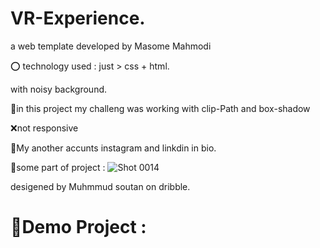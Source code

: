 # VR-Experience.

a web template developed by Masome Mahmodi 

⭕ technology used : just > css + html.

with noisy background.

🎈in this project my challeng was working with clip-Path and box-shadow

❌not responsive

🌼My another accunts instagram and linkdin in bio.

🍄some part of project :
![Shot 0014](https://user-images.githubusercontent.com/116202175/208234729-e42047a3-12dc-4cb7-a495-da20a0f78851.png)

desigened by Muhmmud soutan on dribble.

# 🔗Demo Project :

